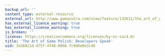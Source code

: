 ```yaml
---
backup_url: ''
content_type: external-resource
external_url: http://www.gamasutra.com/view/feature/132611/the_art_of_game_polish_developers_.php?print=1
has_external_licence_warning: true
has_external_license_warning: true
is_broken: ''
license: https://creativecommons.org/licenses/by-nc-sa/4.0/
title: 'The Art of Game Polish: Developers Speak'
uid: 3a3b811d-475f-4f48-8066-7c9d6e8e3c49
---
```

